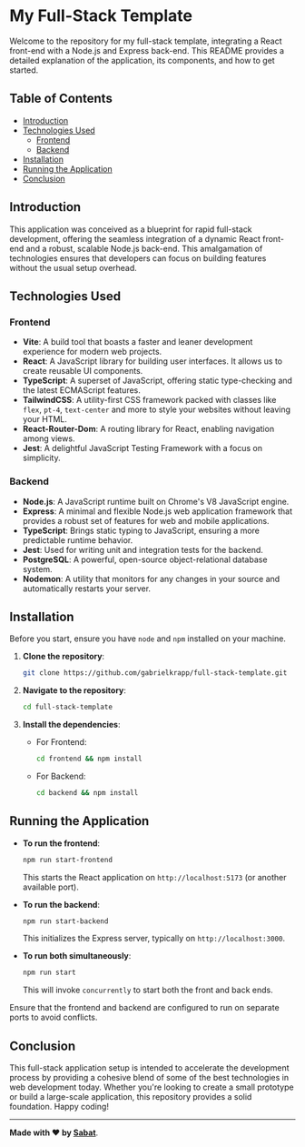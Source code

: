 # My Full-Stack Template

Welcome to the repository for my full-stack template, integrating a React front-end with a Node.js and Express back-end. This README provides a detailed explanation of the application, its components, and how to get started.

## Table of Contents

- [Introduction](#introduction)
- [Technologies Used](#technologies-used)
  - [Frontend](#frontend)
  - [Backend](#backend)
- [Installation](#installation)
- [Running the Application](#running-the-application)
- [Conclusion](#conclusion)

## Introduction

This application was conceived as a blueprint for rapid full-stack development, offering the seamless integration of a dynamic React front-end and a robust, scalable Node.js back-end. This amalgamation of technologies ensures that developers can focus on building features without the usual setup overhead.

## Technologies Used

### Frontend

- **Vite**: A build tool that boasts a faster and leaner development experience for modern web projects.
- **React**: A JavaScript library for building user interfaces. It allows us to create reusable UI components.
- **TypeScript**: A superset of JavaScript, offering static type-checking and the latest ECMAScript features.
- **TailwindCSS**: A utility-first CSS framework packed with classes like `flex`, `pt-4`, `text-center` and more to style your websites without leaving your HTML.
- **React-Router-Dom**: A routing library for React, enabling navigation among views.
- **Jest**: A delightful JavaScript Testing Framework with a focus on simplicity.

### Backend

- **Node.js**: A JavaScript runtime built on Chrome's V8 JavaScript engine.
- **Express**: A minimal and flexible Node.js web application framework that provides a robust set of features for web and mobile applications.
- **TypeScript**: Brings static typing to JavaScript, ensuring a more predictable runtime behavior.
- **Jest**: Used for writing unit and integration tests for the backend.
- **PostgreSQL**: A powerful, open-source object-relational database system.
- **Nodemon**: A utility that monitors for any changes in your source and automatically restarts your server.

## Installation

Before you start, ensure you have `node` and `npm` installed on your machine.

1. **Clone the repository**:

   ```bash
   git clone https://github.com/gabrielkrapp/full-stack-template.git
   ```

2. **Navigate to the repository**:

   ```bash
   cd full-stack-template
   ```

3. **Install the dependencies**:

   - For Frontend:

     ```bash
     cd frontend && npm install
     ```

   - For Backend:
     ```bash
     cd backend && npm install
     ```

## Running the Application

- **To run the frontend**:

  ```bash
  npm run start-frontend
  ```

  This starts the React application on `http://localhost:5173` (or another available port).

- **To run the backend**:

  ```bash
  npm run start-backend
  ```

  This initializes the Express server, typically on `http://localhost:3000`.

- **To run both simultaneously**:

  ```bash
  npm run start
  ```

  This will invoke `concurrently` to start both the front and back ends.

Ensure that the frontend and backend are configured to run on separate ports to avoid conflicts.

## Conclusion

This full-stack application setup is intended to accelerate the development process by providing a cohesive blend of some of the best technologies in web development today. Whether you're looking to create a small prototype or build a large-scale application, this repository provides a solid foundation. Happy coding!

---

**Made with ❤️ by [Sabat](https://github.com/sabat-12067)**.
